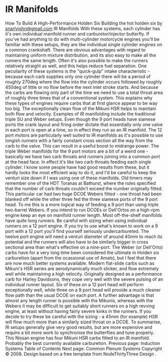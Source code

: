 # IR Manifolds

How To Build A High-Performance Holden Six
Building the hot holden six
by snarlyjohn@gmail.com
IR Manifolds
With these systems, each cylinder has it's own individual
manifold runner and carburetor/injector butterfly. If you've had
anything to do with multi-cylinder motorcycle engines you'll be
familiar with these setups, they are like individual single
cylinder engines on a common crankshaft. There are obvious
advantages with regard to maintaining uniform mixture distribution,
and its also easy to make all the runners the same length. Often
it's also possible to make the runners relatively straight as well,
and this helps reduce fuel separation.
One peculiarity of these systems is the "quick-gulp" intake
characteristic - because each carb supplies only one cylinder there
will be a period of roughly 270deg where the flow into the cylinder
occurs followed by roughly 450deg of little or no flow before the
next inlet stroke starts. And because the carbs are flowing only
part of the time we need to use a total throat area of roughly
three times that of a conventional system. This explains why these
types of engines require carbs that at first glance appear to be
way too big.
The exceptionally clean flow of the Mikuni HSR helps to maintain both flow and velocity.
Examples of IR manifolding include the traditional triple SU and Weber
setups. Even though the 9 port heads have siamese ports the crank
layout and firing order dictate that essentially only one valve in
each port is open at a time, so in effect they run as an IR
manifold. The 12 port motors are particularly well suited to IR
manifolds as it's possible to use longish runners with a fairly
constant cross section all the way from the carb to the valve. This
can result in a useful boost to midrange power.
The triple Weber manifolds for the 9 port motors are a bit of a
weird one - basically we have two carb throats and runners joining
into a common port at the head face. In effect it's like two carb
throats feeding each single cylinder. I know some people have had
good results from these, but it hardly looks the most efficient way
to do it, and I'd be careful to keep the venturi size down if I was
using one of these manifolds. Old timers may remember one of the
HDT Toranas at Bathurst, where the rules specified that the number
of carb throats couldn't exceed the number originally fitted. This
particular car had two huge DCOE Webers fitted - one throat had
been blanked off while the other three fed the three siamese ports
of the 9 port head. To me this is a more logical way of feeding a 9
port than using triple two-barrel Webers. If you intend to run DCOEs
or Dell'Ortos on a high-rpm engine keep an eye on manifold runner length.
Most off-the-shelf manifolds have quite long runners.
Be careful with sizing when using individual runners on a 12 port engine.
If you try to use what's known to work on a 9 port with a 12 port you'll
find yourself seriously undercarbureted. The twelve port engine will need
a venturi diameter of around 40mm to reach its potential and the runners
will also have to be similarly bigger in cross sectional area than what's effective on a nine-port.
The Weber (or Dell'Orto) carbs have for a very long time been considered
the ultimate in Holden six carburetion (apart from the ocassional use of Amals),
but I feel that there are now much better systems available.
Modern flat-slide carbs such as Mikuni's HSR
series are aerodynamically much slicker, and flow extremely well while
maintaining a high velocity. Originally designed as a performance carb
for Harley Davidsons, they cope very well with the severe pulsing of an
individual runner layout. Six of these on a 12 port head will perform
exceptionally well, while three on a 9 port head will provide a much cleaner
flow path than the usual DCOE on each port. A further advantage is that
almost any length runner is possible with the Mikunis, whereas with the Webers
it may be difficult to get suitably short runners on a high revving engine, at least
without having fairly severe kinks in the runners. If you decide to try these
be careful with the sizing - a 45mm (for example) HSR will flow much more than a
similarly sized throat on a DCOE.
To summarise, IR setups generally give very good results, but
are more expensive and require a bit more work to synchronise the
butterflies and tune properly.
This Nissan engine has four Mikuni HSR carbs fitted to an IR manifold.
Probably the best currently available carburetion.
Previous page: Induction Systems
Table of Contents
Next page: Common Plenum Systems
Copyright © 2008. Design
based on a free template from
NodeThirtyThree
Design
.